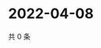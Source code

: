 # 2022-04-08

共 0 条

<!-- BEGIN WEIBO -->
<!-- 最后更新时间 Fri Apr 08 2022 16:01:12 GMT+0800 (China Standard Time) -->

<!-- END WEIBO -->
